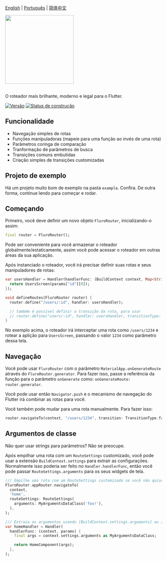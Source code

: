 [English](../../../fluro/README.md) | [Português](./README.md) | [简体中文](./translations/zh-CN/README.md)

<img src="https://storage.googleapis.com/product-logos/logo_fluro.png" width="220">
<br/><br/>

O roteador mais brilhante, moderno e legal para o Flutter.

[![Versão](https://img.shields.io/github/v/release/lukepighetti/fluro?label=version)](https://pub.dev/packages/fluro)
[![Status de construção](https://github.com/lukepighetti/fluro/workflows/build/badge.svg)](https://github.com/lukepighetti/fluro/actions)

## Funcionalidade

- Navegação simples de rotas
- Funções manipuladoras (mapeie para uma função ao invés de uma rota)
- Parâmetros coringa de comparação
- Tranformação de parâmetros de busca
- Transições comuns embutidas
- Criação simples de transições customizadas

## Projeto de exemplo

Há um projeto muito bom de exemplo na pasta `example`. Confira. De outra forma, continue lendo para começar e rodar.

## Começando

Primeiro, você deve definir um novo objeto `FluroRouter`, inicializando-o assim:

```dart
final router = FluroRouter();
```

Pode ser conveniente para você armazenar o roteador globalmente/estaticamente, assim você pode acessar o roteador em outras áreas da sua aplicação.

Após instanciado o roteador, você irá precisar definir suas rotas e seus manipuladores de rotas:

```dart
var usersHandler = Handler(handlerFunc: (BuildContext context, Map<String, dynamic> params) {
  return UsersScreen(params["id"][0]);
});

void defineRoutes(FluroRouter router) {
  router.define("/users/:id", handler: usersHandler);

  // também é possível definir a transição da rota, para usar
  // router.define("users/:id", handler: usersHandler, transitionType: TransitionType.inFromLeft);
}
```

No exemplo acima, o roteador irá interceptar uma rota como
`/users/1234` e rotear a aplição para `UsersScreen`, passando
o valor `1234` como parâmetro dessa tela.

## Navegação

Você pode usar `FluroRouter` com o parâmetro `MaterialApp.onGenerateRoute` 
através do `FluroRouter.generator`. Para fazer isso, passe a referência da função para o parâmetro `onGenerate` como: `onGenerateRoute: router.generator`.

Você pode usar então `Navigator.push` e o mecanismo de navegação do Flutter irá combinar as rotas para você.

Você também pode mudar para uma rota manualmente. Para fazer isso:

```dart
router.navigateTo(context, "/users/1234", transition: TransitionType.fadeIn);
```

## Argumentos de classe

Não quer usar strings para parâmetros? Não se preocupe.

Após empilhar uma rota com um `RouteSettings` customizado, você pode usar a extensão `BuildContext.settings` para extrair as configurações. Normalmente isso poderia ser feito no `Handler.handlerFunc`, então você pode passar `RouteSettings.arguments` para os seus widgets de tela.

```dart
/// Empilhe uma rota com um RouteSettings customizado se você não quiser usar parâmetros de caminho
FluroRouter.appRouter.navigateTo(
  context,
  'home',
  routeSettings: RouteSettings(
    arguments: MyArgumentsDataClass('foo!'),
  ),
);

/// Extraia os argumentos usando [BuildContext.settings.arguments] ou [BuildContext.arguments] para abreviação
var homeHandler = Handler(
  handlerFunc: (context, params) {
    final args = context.settings.arguments as MyArgumentsDataClass;

    return HomeComponent(args);
  },
);
```

